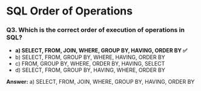 # SQL Order of Operations

### Q3. Which is the correct order of execution of operations in SQL?
- **a) SELECT, FROM, JOIN, WHERE, GROUP BY, HAVING, ORDER BY ✅** 
- b) SELECT, FROM, GROUP BY, WHERE, HAVING, ORDER BY 
- c) FROM, GROUP BY, WHERE, ORDER BY, HAVING, SELECT  
- d) SELECT, FROM, GROUP BY, HAVING, WHERE, ORDER BY  

**Answer:** a) SELECT, FROM, JOIN, WHERE, GROUP BY, HAVING, ORDER BY